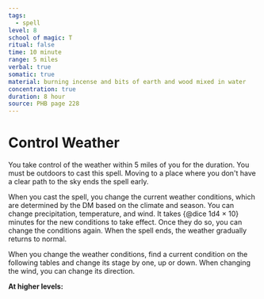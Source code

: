 ```yaml
---
tags:
  - spell
level: 8
school of magic: T
ritual: false
time: 10 minute
range: 5 miles
verbal: true
somatic: true
material: burning incense and bits of earth and wood mixed in water
concentration: true
duration: 8 hour
source: PHB page 228
---
```

# Control Weather
You take control of the weather within 5 miles of you for the duration. You must be outdoors to cast this spell. Moving to a place where you don't have a clear path to the sky ends the spell early.

When you cast the spell, you change the current weather conditions, which are determined by the DM based on the climate and season. You can change precipitation, temperature, and wind. It takes {@dice 1d4 × 10} minutes for the new conditions to take effect. Once they do so, you can change the conditions again. When the spell ends, the weather gradually returns to normal.

When you change the weather conditions, find a current condition on the following tables and change its stage by one, up or down. When changing the wind, you can change its direction.







**At higher levels:** 